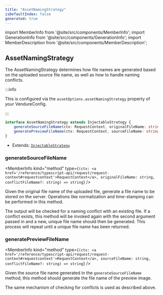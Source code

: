 ```yaml
---
title: "AssetNamingStrategy"
isDefaultIndex: false
generated: true
---
```

<!-- This file was generated from the Vendure source. Do not modify. Instead, re-run the "docs:build" script -->
import MemberInfo from '@site/src/components/MemberInfo';
import GenerationInfo from '@site/src/components/GenerationInfo';
import MemberDescription from '@site/src/components/MemberDescription';


## AssetNamingStrategy

<GenerationInfo sourceFile="packages/core/src/config/asset-naming-strategy/asset-naming-strategy.ts" sourceLine="18" packageName="@vendure/core" />

The AssetNamingStrategy determines how file names are generated based on the uploaded source file name,
as well as how to handle naming conflicts.

:::info

This is configured via the `assetOptions.assetNamingStrategy` property of
your VendureConfig.

:::

```ts title="Signature"
interface AssetNamingStrategy extends InjectableStrategy {
    generateSourceFileName(ctx: RequestContext, originalFileName: string, conflictFileName?: string): string;
    generatePreviewFileName(ctx: RequestContext, sourceFileName: string, conflictFileName?: string): string;
}
```
* Extends: <code><a href='/reference/typescript-api/common/injectable-strategy#injectablestrategy'>InjectableStrategy</a></code>



<div className="members-wrapper">

### generateSourceFileName

<MemberInfo kind="method" type={`(ctx: <a href='/reference/typescript-api/request/request-context#requestcontext'>RequestContext</a>, originalFileName: string, conflictFileName?: string) => string`}   />

Given the original file name of the uploaded file, generate a file name to
be stored on the server. Operations like normalization and time-stamping can
be performed in this method.

The output will be checked for a naming conflict with an existing file. If a conflict
exists, this method will be invoked again with the second argument passed in and a new, unique
file name should then be generated. This process will repeat until a unique file name has
been returned.
### generatePreviewFileName

<MemberInfo kind="method" type={`(ctx: <a href='/reference/typescript-api/request/request-context#requestcontext'>RequestContext</a>, sourceFileName: string, conflictFileName?: string) => string`}   />

Given the source file name generated in the `generateSourceFileName` method, this method
should generate the file name of the preview image.

The same mechanism of checking for conflicts is used as described above.


</div>
